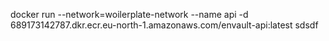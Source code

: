 docker run --network=woilerplate-network --name api -d 689173142787.dkr.ecr.eu-north-1.amazonaws.com/envault-api:latest
sdsdf